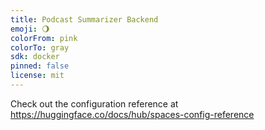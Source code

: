 ```yaml
---
title: Podcast Summarizer Backend
emoji: 🌖
colorFrom: pink
colorTo: gray
sdk: docker
pinned: false
license: mit
---
```


Check out the configuration reference at https://huggingface.co/docs/hub/spaces-config-reference
